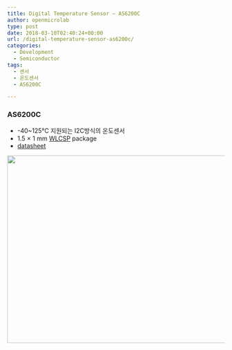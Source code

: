 ```yaml
---
title: Digital Temperature Sensor – AS6200C
author: openmicrolab
type: post
date: 2018-03-10T02:40:24+00:00
url: /digital-temperature-sensor-as6200c/
categories:
  - Development
  - Semiconductor
tags:
  - 센서
  - 온도센서
  - AS6200C

---
```

### AS6200C

  * -40~125°C 지원되는 I2C방식의 온도센서
  * 1.5 × 1 mm <a href="https://www.allaboutcircuits.com/technical-articles/comparing-voltages-in-very-tight-spaces-a-new-comparator-from-maxim/" target="_blank" rel="noopener noreferrer">WLCSP</a> package
  * <a href="http://ams.com/eng/content/download/1114551/2538659/556498" target="_blank" rel="noopener noreferrer">datasheet</a>

<img loading="lazy" class="alignnone wp-image-4236" src="https://res.cloudinary.com/openmicrolab/image/upload/v1520649475/AS6200C_m2rfcj.png" width="1306" height="434" /> 

&nbsp;